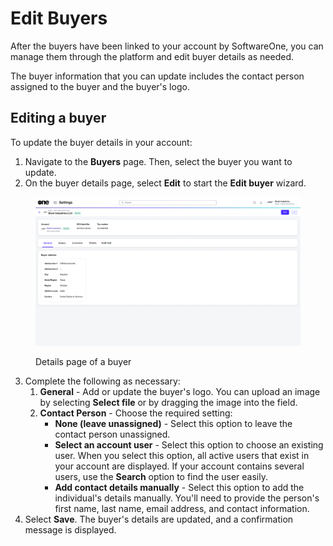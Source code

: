 # Edit Buyers

After the buyers have been linked to your account by SoftwareOne, you can manage them through the platform and edit buyer details as needed.&#x20;

The buyer information that you can update includes the contact person assigned to the buyer and the buyer's logo.

## Editing a buyer <a href="#updating-buyer-information" id="updating-buyer-information"></a>

To update the buyer details in your account:

1. Navigate to the **Buyers** page. Then, select the buyer you want to update.
2. On the buyer details page, select **Edit** to start the **Edit buyer** wizard.

<div data-with-frame="true"><figure><img src="../../../.gitbook/assets/Buyer.png" alt=""><figcaption><p>Details page of a buyer</p></figcaption></figure></div>

3. Complete the following as necessary:
   1. **General** - Add or update the buyer's logo. You can upload an image by selecting **Select file** or by dragging the image into the field.&#x20;
   2. **Contact Person** - Choose the required setting:&#x20;
      * **None (leave unassigned)** - Select this option to leave the contact person unassigned.
      * **Select an account user** - Select this option to choose an existing user. When you select this option, all active users that exist in your account are displayed. If your account contains several users, use the **Search** option to find the user easily.
      * **Add contact details manually** - Select this option to add the individual's details manually. You'll need to provide the person's first name, last name, email address, and contact information.
4. Select **Save**. The buyer's details are updated, and a confirmation message is displayed.

